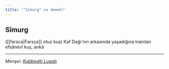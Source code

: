 ```yaml
---
title: '"Sîmurg" ne demek?'
---
```


## Sîmurg
([[farsca|Farsça]] otuz kuş) Kaf Dağı'nın arkasında yaşadığına inanılan efsânevî kuş, ankā

---
*Menşei: [Kubbealtı Lugatı](https://lugatim.com/s/simurg)*